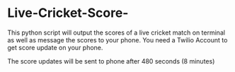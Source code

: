 # Live-Cricket-Score-

This python script will output the scores of a live cricket match on terminal as well as message the scores to your phone.
You need a Twilio Account to get score update on your phone.

The score updates will be sent to phone after 480 seconds (8 minutes)
